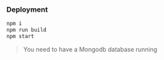 ### Deployment

```sh
npm i
npm run build
npm start
```

> You need to have a Mongodb database running